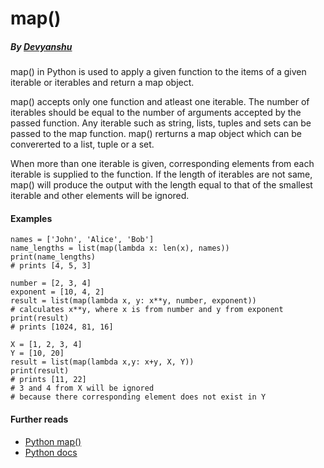 # map()
  ##### By [Devyanshu](https://github.com/Devyanshu)
  
  map() in Python is used to apply a given function to the items of a given iterable or iterables and return a map object.


  map() accepts only one function and atleast one iterable. The number of iterables should be equal to the number of arguments accepted by the passed function. Any iterable such as string, lists, tuples and sets can be passed to the map function. map() rerturns a map object which can be convererted to a list, tuple or a set.
  
  When more than one iterable is given, corresponding elements from each iterable is supplied to the function. If the length of iterables are not same, map() will produce the output with the length equal to that of the smallest iterable and other elements will be ignored.
  
  #### Examples
  ```
  names = ['John', 'Alice', 'Bob']
  name_lengths = list(map(lambda x: len(x), names))
  print(name_lengths)
  # prints [4, 5, 3]
  ```
  ```
  number = [2, 3, 4]
  exponent = [10, 4, 2]
  result = list(map(lambda x, y: x**y, number, exponent))
  # calculates x**y, where x is from number and y from exponent
  print(result)
  # prints [1024, 81, 16]
  ```
  ```
  X = [1, 2, 3, 4]
  Y = [10, 20]
  result = list(map(lambda x,y: x+y, X, Y))
  print(result)
  # prints [11, 22]
  # 3 and 4 from X will be ignored
  # because there corresponding element does not exist in Y
  ```

  #### Further reads
  - [Python map()](https://www.programiz.com/python-programming/methods/built-in/map)
  - [Python docs](https://docs.python.org/3.3/library/functions.html#map)
